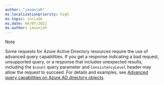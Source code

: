```yaml
---
author: "jasonjoh"
ms.localizationpriority: high
ms.topic: include
ms.date: 04/07/2022
ms.author: jasonjoh
---
```


<!-- markdownlint-disable MD041-->

> [!NOTE]
> Some requests for Azure Active Directory resources require the use of advanced query capabilities. If you get a response indicating a bad request, unsupported query, or a response that includes unexpected results, including the `$count` query parameter and `ConsistencyLevel` header may allow the request to succeed. For details and examples, see [Advanced query capabilities on Azure AD directory objects](/graph/aad-advanced-queries?tabs=powershell).
